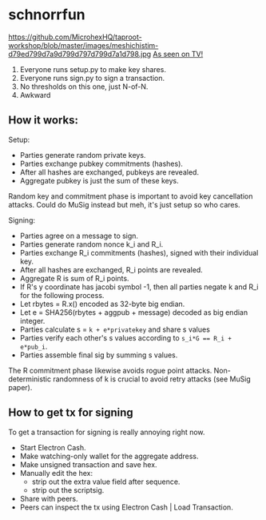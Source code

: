 # schnorrfun
https://github.com/MicrohexHQ/taproot-workshop/blob/master/images/meshichistim-d79ed799d7a9d799d797d799d7a1d798.jpg
[As seen on TV!](https://coinspice.io/news/first-bitcoin-cash-schnorr-multisig-transaction-is-a-donation-to-free-ross-ulbricht/)

1. Everyone runs setup.py to make key shares.
2. Everyone runs sign.py to sign a transaction.
3. No thresholds on this one, just N-of-N.
4. Awkward

## How it works:

Setup:

- Parties generate random private keys.
- Parties exchange pubkey commitments (hashes).
- After all hashes are exchanged, pubkeys are revealed.
- Aggregate pubkey is just the sum of these keys.

Random key and commitment phase is important to avoid key cancellation attacks. Could do MuSig instead but meh, it's just setup so who cares.

Signing:

- Parties agree on a message to sign.
- Parties generate random nonce k_i and R_i.
- Parties exchange R_i commitments (hashes), signed with their individual key.
- After all hashes are exchanged, R_i points are revealed.
- Aggregate R is sum of R_i points.
- If R's y coordinate has jacobi symbol -1, then all parties negate k and R_i for the following process.
- Let rbytes = R.x() encoded as 32-byte big endian.
- Let e = SHA256(rbytes + aggpub + message) decoded as big endian integer.
- Parties calculate s = `k + e*privatekey` and share s values
- Parties verify each other's s values according to `s_i*G == R_i + e*pub_i`.
- Parties assemble final sig by summing s values.

The R commitment phase likewise avoids rogue point attacks. Non-deterministic randomness of k is crucial to avoid retry attacks (see MuSig paper).

## How to get tx for signing

To get a transaction for signing is really annoying right now.

- Start Electron Cash.
- Make watching-only wallet for the aggregate address.
- Make unsigned transaction and save hex.
- Manually edit the hex:
  - strip out the extra value field after sequence.
  - strip out the scriptsig.
- Share with peers.
- Peers can inspect the tx using Electron Cash | Load Transaction.
